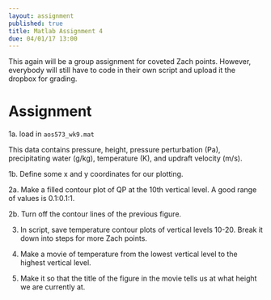 ```yaml
---
layout: assignment
published: true
title: Matlab Assignment 4
due: 04/01/17 13:00
---
```


This again will be a group assignment for coveted Zach points. However, everybody will still have to code in their own script and upload it the dropbox for grading.

# Assignment

1a. load in `aos573_wk9.mat`

This data contains pressure, height, pressure perturbation (Pa), precipitating water (g/kg), temperature (K), and updraft velocity (m/s).

1b. Define some x and y coordinates for our plotting.

2a. Make a filled contour plot of QP at the 10th vertical level. A good range of values is 0.1:0.1:1.

2b. Turn off the contour lines of the previous figure.
  
  
3. In script, save temperature contour plots of vertical levels 10-20. Break it down into steps for more Zach points.

4. Make a movie of temperature from the lowest vertical level to the highest vertical level.

5. Make it so that the title of the figure in the movie tells us at what height we are currently at.
